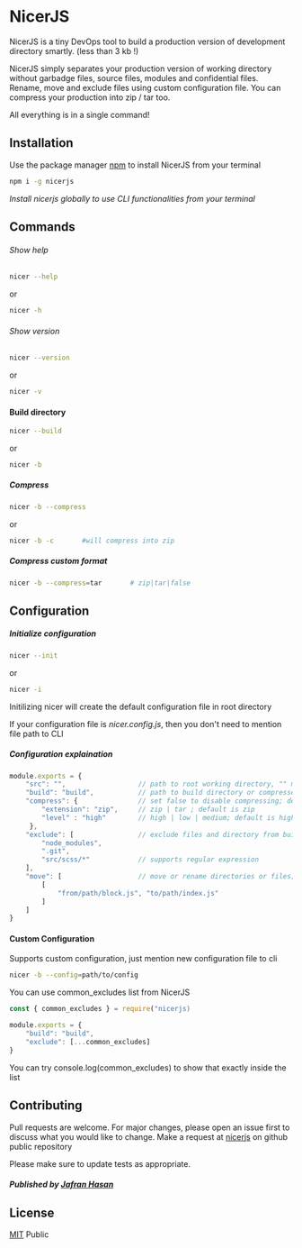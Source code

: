 # NicerJS

NicerJS is a tiny DevOps tool to build a production version of development directory smartly. (less than 3 kb !)

NicerJS simply separates your production version of working directory without garbadge files, source files, modules and confidential files. Rename, move and exclude files using custom configuration file. You can compress your production into zip / tar too. 

All everything is in a single command!

## Installation

Use the package manager [npm](https://www.npmjs.com) to install NicerJS from your terminal

```bash
npm i -g nicerjs
```
*Install nicerjs globally to use CLI functionalities from your terminal*

## Commands

###### Show help
```bash
nicer --help
```
or
```bash
nicer -h
```

###### Show version
```bash
nicer --version
```
or 
```bash
nicer -v
```

#### Build directory
```bash
nicer --build
```
or 
```bash
nicer -b
```

##### Compress
```bash
nicer -b --compress
```
or
```bash
nicer -b -c       #will compress into zip
```

##### Compress custom format
```bash
nicer -b --compress=tar       # zip|tar|false
```

## Configuration

##### Initialize configuration
```bash
nicer --init
``` 
or 
```bash
nicer -i
```
Initilizing nicer will create the default configuration file in root directory

If your configuration file is *nicer.config.js*, then you don't need to mention file path to CLI


##### Configuration explaination
```javascript
module.exports = {
    "src": "",                  // path to root working directory, "" means current directory; default is ""
    "build": "build",           // path to build directory or compressed file name; default is current directory name
    "compress": {               // set false to disable compressing; default is true
        "extension": "zip",     // zip | tar ; default is zip
        "level" : "high"        // high | low | medium; default is high
     },
    "exclude": [                // exclude files and directory from build; default is []
        "node_modules",
        ".git",
        "src/scss/*"            // supports regular expression
    ],          
    "move": [                   // move or rename directories or files; default is []
        [
            "from/path/block.js", "to/path/index.js"
        ] 
    ]              
}
```
#### Custom Configuration

Supports custom configuration, just mention new configuration file to cli
```bash
nicer -b --config=path/to/config
``` 
You can use common_excludes list from NicerJS

```javascript
const { common_excludes } = require("nicerjs) 

module.exports = { 
    "build": "build",
    "exclude": [...common_excludes]
}
```
You can try console.log(common_excludes) to show that exactly inside the list

## Contributing
Pull requests are welcome. For major changes, please open an issue first to discuss what you would like to change.
Make a request at [nicerjs](https://github.com/appdets/nicer) on github public repository

Please make sure to update tests as appropriate.
##### Published by [Jafran Hasan](https://fb.com/IamJafran) 

## License
[MIT](https://choosealicense.com/licenses/mit/) Public